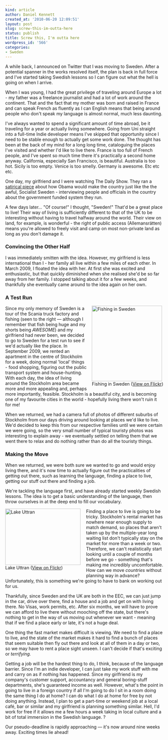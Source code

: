 ```yaml
---
kind: article
author: Daniel Kennett
created_at: '2010-06-20 12:09:51'
layout: post
slug: screw-this-im-outta-here
status: publish
title: Screw this, I'm outta here
wordpress_id: '566'
categories:
- Sweden
---
```

<p>A while back, I announced on Twitter that I was moving to Sweden. After a potential spanner in the works resolved itself, the plan is back in full force and I've started taking Swedish lessons so I can figure out what the hell is going on when I arrive.</p>
<p>When I was young, I had the great privilege of traveling around Europe a lot - my father was a freelance journalist and had a lot of work around the continent. That and the fact that my mother was born and raised in France and can speak French as fluently as I can English means that being around people who don't speak my language is almost normal, much less daunting.</p>
<p>I've always wanted to spend a significant amount of time abroad, be it traveling for a year or actually living somewhere. Going from Uni straight into a full-time Indie developer means I've skipped that opportunity since I need to be stable enough to actually get some work done. The thought has been at the back of my mind for a long long time, cataloguing the places I've visited and whether I'd like to live there. France is too full of French people, and I've spent so much time there it's practically a second home anyway. California, especially San Francisco, is beautiful. Australia is too hot. Sicily is too empty. Venice is too smelly. Germany is awesome. Etc etc etc.</p>
<p>One day, my girlfriend and I were watching The Daily Show. They ran a <a href="http://fliiby.com/file/340955/kbeoyaki0z.html">satirical piece</a> about how Obama would make the country just like the the awful, Socialist Sweden - interviewing people and officials in the country about the government funded system they run.</p>
<p>A few days later… "Of course!" I thought, "Sweden!" That'd be a great place to live! Their way of living is sufficiently different to that of the UK to be interesting without having to travel halfway around the world. Their view on land, for example, is wonderful - the right of public access (Allemansrätten) means you're allowed to freely visit and camp on most non-private land as long as you don't damage it.</p>
<h3>Convincing the Other Half</h3>
<p>I was immediately smitten with the idea. However, my girlfriend is less international than I - her family all live within a few miles of each other. In March 2009, I floated the idea with her. At first she was excited and enthusiastic, but that quickly diminished when she realised she'd be so far away from her family. I stopped talking about it for a few weeks, and thankfully she eventually came around to the idea again on her own.</p>
<h3>A Test Run</h3>
<div style="float: right; margin: 0px 0px 0px 15px;"><a title="Fishing in Sweden by iKenndac, on Flickr" href="http://farm3.static.flickr.com/2476/4009055185_632fbb61fc_o.jpg"><img src="http://farm3.static.flickr.com/2476/4009055185_994e5eb1ec_m.jpg" alt="Fishing in Sweden" width="224" height="240" align="left" /></a>
<p>Fishing in Sweden (<a href="http://www.flickr.com/photos/ikenndac/4009055185/">View on Flickr</a>)</p>
</div>
<p>Since my only memory of Sweden is a tour of the Scania truck factory and fishing (seen to the right — although I remember that fish being huge and my shorts being <em>AWESOME</em>) and my girlfriend had never been, we decided to go to Sweden for a test run to see if we'd actually like the place. In September 2009, we rented an apartment in the centre of Stockholm for a week, doing normal 'local' things - food shopping, figuring out the public transport system and house-hunting. With each day, the idea of living around the Stockholm area became more and more appealing and, perhaps more importantly, feasible. Stockholm is a beautiful city, and is becoming one of my favourite cities in the world - hopefully living there won't ruin it for me!</p>
<p>When we returned, we had a camera full of photos of different suburbs of Stockholm from our days driving around looking at places we'd like to live. We'd decided to keep this from our respective families until we were certain we were going, so the very small number of typical touristy photos was interesting to explain away - we eventually settled on telling them that we went there to relax and do nothing rather than do all the touristy things.</p>
<h3>Making the Move</h3>
<p>When we returned, we were both sure we wanted to go and would enjoy living there, and it's now time to actually figure out the practicalities of getting out there, such as learning the language, finding a place to live, getting our stuff out there and finding a job.</p>
<p>We're tackling the language first, and have already started weekly Swedish lessons. The idea is to get a basic understanding of the language, then throw ourselves in at the deep end to fill our vocabulary.</p>
<div style="float: left; margin: 0px 15px 0px 0px;"><a title="Lake Uttran by iKenndac, on Flickr" href="http://farm3.static.flickr.com/2550/3973025972_136d11f2ee_b.jpg"><img src="http://farm3.static.flickr.com/2550/3973025972_136d11f2ee_m.jpg" alt="Lake Uttran" width="240" height="179" align="left" /></a>
<p>Lake Uttran (<a href="http://www.flickr.com/photos/ikenndac/3973025972/">View on Flickr</a>)</p>
</div>
<p>Finding a place to live is going to be tricky. Stockholm's rental market has nowhere near enough supply to match demand, so places that aren't taken up by the multiple-year long waiting list don't typically stay on the market for more than a week or two. Therefore, we can't realistically start looking until a couple of months before we go - something that's making me incredibly uncomfortable. How can we move <em>countries </em>without planning way in advance? Unfortunately, this is something we're going to have to bank on working out for us.</p>
<p>Thankfully, since Sweden and the UK are both in the EEC, we can just jump in the car, drive over there, find a house and a job and get on with living there. No Visas, work permits, etc. After six months, we will have to prove we can afford to live there without mooching off the state, but there's nothing to get in the way of us moving out whenever we want - meaning that if we find a place early or late, it's not a huge deal.</p>
<p>One thing the fast market makes difficult is viewing. We need to find a place to live, and the state of the market makes it hard to find a bunch of places that seem suitable then fly out there and look at all of them in a day or two, so we may have to rent a place sight unseen. I can't decide if that's exciting or <em>terrifying. </em></p>
<p>Getting a job will be the hardest thing to do, I think, because of the language barrier. Since I'm an indie developer, I can just take my work stuff with me and carry on as if nothing has happened. Since my girlfriend is my company's customer support, accountancy and general boring-stuff departments, she's guaranteed income as well. However, what's the point in going to live in a foreign country if all I'm going to do I sit in a room doing the same thing I do at home? I can do what I do at home for free by not doing anything. Instead, I plan to get a part-time or weekend job at a local café, bar or similar and my girlfriend is planning something similar. Hell, I'd work for free if it allows me a few hours a week taking in local culture and a bit of total immersion in the Swedish language. ?</p>
<p>Our pseudo-deadline is rapidly approaching — it's now around nine weeks away. Exciting times lie ahead!</p>